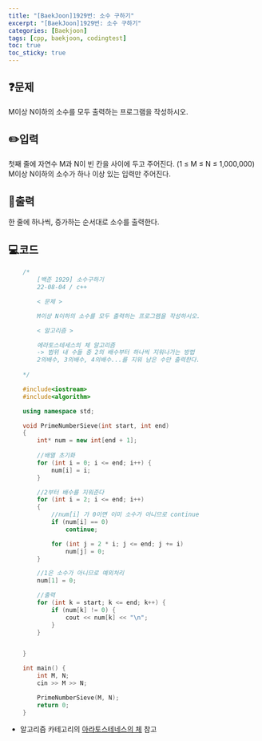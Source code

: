 ```yaml
---
title: "[BaekJoon]1929번: 소수 구하기"
excerpt: "[BaekJoon]1929번: 소수 구하기"
categories: [Baekjoon]
tags: [cpp, baekjoon, codingtest]
toc: true
toc_sticky: true
---
```


## ❓문제

M이상 N이하의 소수를 모두 출력하는 프로그램을 작성하시오.

## ✏️입력

첫째 줄에 자연수 M과 N이 빈 칸을 사이에 두고 주어진다. (1 ≤ M ≤ N ≤ 1,000,000) M이상 N이하의 소수가 하나 이상 있는 입력만 주어진다.

## 📜출력

한 줄에 하나씩, 증가하는 순서대로 소수를 출력한다.

## 💻코드

```cpp
    /*
        [백준 1929] 소수구하기
        22-08-04 / c++

        < 문제 >

        M이상 N이하의 소수를 모두 출력하는 프로그램을 작성하시오.

        < 알고리즘 >

        에라토스테세스의 체 알고리즘
        -> 범위 내 수들 중 2의 배수부터 하나씩 지워나가는 방법
        2의배수, 3의배수, 4의배수...를 지워 남은 수만 출력한다.
        
    */

    #include<iostream>
    #include<algorithm>

    using namespace std;

    void PrimeNumberSieve(int start, int end) 
    {
        int* num = new int[end + 1];
        
        //배열 초기화
        for (int i = 0; i <= end; i++) {
            num[i] = i;
        }

        //2부터 배수를 지워준다
        for (int i = 2; i <= end; i++)
        {
            //num[i] 가 0이면 이미 소수가 아니므로 continue
            if (num[i] == 0)
                continue;

            for (int j = 2 * i; j <= end; j += i)
                num[j] = 0;
        }

        //1은 소수가 아니므로 예외처리
        num[1] = 0;

        //출력
        for (int k = start; k <= end; k++) {
            if (num[k] != 0) {
                cout << num[k] << "\n";
            }
        }


    }

    int main() {
        int M, N;
        cin >> M >> N;

        PrimeNumberSieve(M, N);
        return 0;
    }
```

+ 알고리즘 카테고리의 [아라토스테네스의 체](/_posts/Algorithm/2022-08-26-3.md) 참고